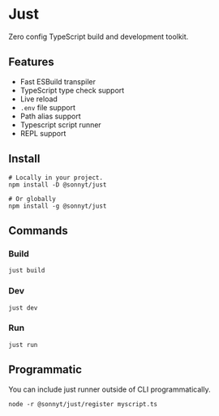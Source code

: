 # Just
Zero config TypeScript build and development toolkit.

## Features
- Fast ESBuild transpiler
- TypeScript type check support
- Live reload
- `.env` file support
- Path alias support
- Typescript script runner
- REPL support

## Install
```
# Locally in your project.
npm install -D @sonnyt/just

# Or globally
npm install -g @sonnyt/just
```

## Commands

### Build

`just build`

### Dev

`just dev`

### Run

`just run`

## Programmatic
You can include just runner outside of CLI programmatically.
```
node -r @sonnyt/just/register myscript.ts
```
